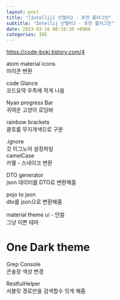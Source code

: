 ```yaml
---  
layout: post  
title: "[Intellij] 인텔리J - 추천 플러그인"  
subtitle: "Intellij 인텔리J - 추천 플러그인"  
date: 2023-03-16 00:19:20 +0900  
categories: IDE  
---  
```

https://code-boki.tistory.com/4  
  
atom material icons  
	아이콘 변환  
  
code Glance  
	코드요약 우측에 작게 나옴  
  
Nyan progress Bar  
	귀여운 고양이 로딩바  
  
rainbow brackets  
	괄호를 무지개색으로 구분  
  
.ignore  
	깃 이그노어 설정파일  
camelCase  
	카멜 - 스네이크 변환  
  
DTO generator  
	json 데이터를 DTO로 변환해줌  
  
pojo to json  
	dto를 json으로 변환해줌  
  
material theme ui - 안씀  
	그냥 이쁜 테마   
  
One Dark theme  
======================================================================================================  
  
Grep Console  
	콘솔창 색상 변경  
  
  
RestfulHelper  
	서블릿 경로만을 검색할수 잇게 해줌  
  
